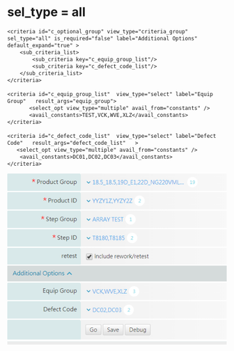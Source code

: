 # sel\_type = all



```markup
<criteria id="c_optional_group" view_type="criteria_group" sel_type="all" is_required="false" label="Additional Options"   default_expand="true" >
    <sub_criteria_list>
        <sub_criteria key="c_equip_group_list"/>
        <sub_criteria key="c_defect_code_list"/>
    </sub_criteria_list>
</criteria>

<criteria id="c_equip_group_list"  view_type="select" label="Equip Group"   result_args="equip_group">
       <select_opt view_type="multiple" avail_from="constants" />
       <avail_constants>TEST,VCK,WVE,XLZ</avail_constants>     
</criteria>      

<criteria id="c_defect_code_list"  view_type="select" label="Defect Code"   result_args="defect_code_list"   >
   <select_opt view_type="multiple" avail_from="constants" />
    <avail_constants>DC01,DC02,DC03</avail_constants>     
</criteria>        
```

![UI&#x5448;&#x73FE;&#x756B;&#x9762; \(Additional Options&#x90E8;&#x5206;\)](../../.gitbook/assets/unnamed.png)


